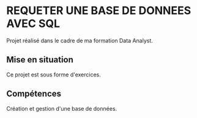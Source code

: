 # REQUETER UNE BASE DE DONNEES AVEC SQL 

Projet réalisé dans le cadre de ma formation Data Analyst. 

## Mise en situation

Ce projet est sous forme d'exercices. 

## Compétences 

Création et gestion d'une base de données. 
